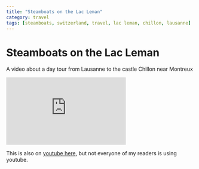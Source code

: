 ```yaml
---
title: "Steamboats on the Lac Leman"
category: travel
tags: [steamboats, switzerland, travel, lac leman, chillon, lausanne]
---
```


# Steamboats on the Lac Leman

A video about a  day tour from Lausanne to the castle Chillon near Montreux

<iframe src="https://onedrive.live.com/embed?cid=325C71A0D3B5CE75&resid=325C71A0D3B5CE75%21469&authkey=AAKXlF7T8VvjSvk" width="320" height="180" frameborder="0" scrolling="no" allowfullscreen></iframe>

This is also on [youtube here](https://www.youtube.com/watch?v=Hm2lM-1Uvto), but not everyone 
of my readers is using youtube.